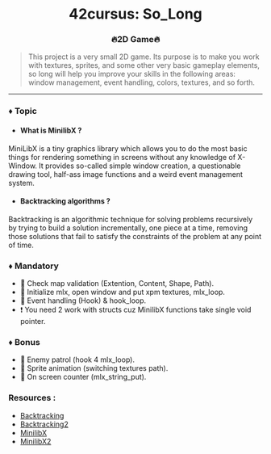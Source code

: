 <div align="center">

# 42cursus: So_Long
### 🔥2D Game🔥
</div>

> This project is a very small 2D game.
Its purpose is to make you work with textures, sprites,
and some other very basic gameplay elements, so long will help you improve your skills in the following areas: window management,
event handling, colors, textures, and so forth.
---

### ♦️  Topic
  - #### What is MinilibX ?</br>
  MiniLibX is a tiny graphics library which allows you to do the most basic things for rendering something in screens without any knowledge of X-Window. It provides so-called simple window creation, a questionable drawing tool, half-ass image functions and a weird event management system.
  - #### Backtracking algorithms ?</br>
 Backtracking is an algorithmic technique for solving problems recursively by trying to build a solution incrementally, one piece at a time, removing those solutions that fail to satisfy the constraints of the problem at any point of time.

### ♦️  Mandatory
  - 🔹 Check map validation (Extention, Content, Shape, Path).
  - 🔹 Initialize mlx, open window and put xpm textures, mlx_loop.
  - 🔹 Event handling (Hook) & hook_loop.
  - ❗ You need 2 work with structs cuz MinilibX functions take single void pointer.

### ♦️  Bonus
  - 🔹 Enemy patrol (hook 4 mlx_loop).
  - 🔹 Sprite animation (switching textures path).
  - 🔹 On screen counter (mlx_string_put).

### Resources :
- <a href="https://www.geeksforgeeks.org/backtracking-algorithms/">Backtracking</a>
- <a href="https://www.geeksforgeeks.org/rat-in-a-maze-backtracking-2/?ref=lbp">Backtracking2</a>
- <a href="https://harm-smits.github.io/42docs/libs/minilibx">MinilibX</a>
- <a href="https://bestofcpp.com/repo/S-LucasSerrano-miniLibX_sample">MinilibX2</a>
